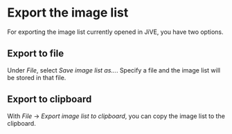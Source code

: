 Export the image list
=====================

For exporting the image list currently opened in JiVE, you have two options.

Export to file
--------------

Under *File*, select *Save image list as...*. Specify a file
and the image list will be stored in that file.

Export to clipboard
-------------------

With *File* -> *Export image list to clipboard*, you can
copy the image list to the clipboard.
